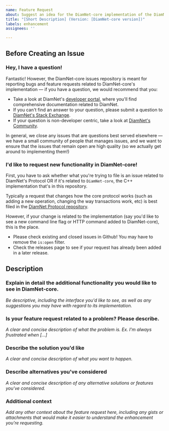 ```yaml
---
name: Feature Request
about: Suggest an idea for the DiamNet-core implementation of the DiamNet Protocol
title: "[Short Description] (Version: [DiamNet-core version])"
labels: enhancement
assignees: ''

---
```


## Before Creating an Issue

### Hey, I have a question!

Fantastic! However, the DiamNet-core issues repository is meant for reporting bugs and feature
requests related to DiamNet-core's implementation — if you have a question, we would recommend that
you:

* Take a look at DiamNet's [developer portal][1], where you'll find comprehensive documentation
  related to DiamNet.
* If you can't find an answer to your question, please submit a question to [DiamNet's Stack
  Exchange][2].
* If your question is non-developer centric, take a look at [DiamNet's Community][3].

In general, we close any issues that are questions best served elsewhere — we have a small
community of people that manages issues, and we want to ensure that the issues that remain open are
high quality (so we actually get around to implementing them!)

[1]: https://www.DiamNet.org/developers/
[2]: https://DiamNet.stackexchange.com/
[3]: https://www.DiamNet.org/community

### I'd like to request new functionality in DiamNet-core!

First, you have to ask whether what you're trying to file is an issue related to DiamNet's Protocol
OR if it's related to `DiamNet-core`, the C++ implementation that's in this repository.

Typically a request that changes how the core protocol works (such as adding a new operation,
changing the way transactions work, etc) is best filed in the [DiamNet Protocol repository][4].

However, if your change is related to the implementation (say you'd like to see a new command line
flag or HTTP command added to DiamNet-core), this is the place.

* Please check existing and closed issues in Github! You may have to remove the `is:open` filter.
* Check the releases page to see if your request has already been added in a later release.

[4]: https://github.com/DiamNet/DiamNet-protocol/issues

## Description
### Explain in detail the additional functionality you would like to see in DiamNet-core.

*Be descriptive, including the interface you'd like to see, as well as any suggestions you may have
with regard to its implementation.*

### Is your feature request related to a problem? Please describe.
*A clear and concise description of what the problem is. Ex. I'm always frustrated when [...]*

### Describe the solution you'd like
*A clear and concise description of what you want to happen.*

### Describe alternatives you've considered
*A clear and concise description of any alternative solutions or features you've considered.*

### Additional context
*Add any other context about the feature request here, including any gists or attachments that would make it easier to understand the enhancement you're requesting.*
